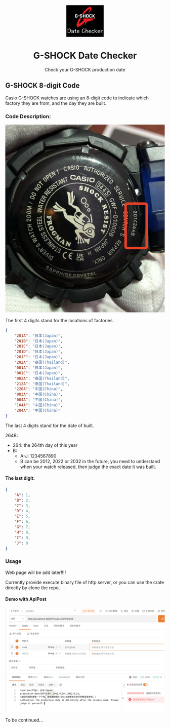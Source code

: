 <div align="center">
    <img src=".github/logo.jpg" alt="logo" height="100"/>
</div>
<h1 align="center">G-SHOCK Date Checker</h1>
<p align="center">Check your G-SHOCK production date</p>

## G-SHOCK 8-digit Code
Casio G-SHOCK watches are using an 8-digit code to indicate which factory they are from, and the day they are built.

### Code Description:
![gshock](.github/g-shock.png)

The first 4 digits stand for the locations of factories.

~~~json
{
    "201A": "日本(Japan)",
    "201B": "日本(Japan)",
    "201C": "日本(Japan)",
    "201D": "日本(Japan)",
    "201F": "日本(Japan)",
    "202A": "泰国(Thailand)",
    "001A": "日本(Japan)",
    "001C": "日本(Japan)",
    "002A": "泰国(Thailand)",
    "212A": "泰国(Thailand)",
    "220A": "中国(China)",
    "003A": "中国(China)",
    "004A": "中国(China)",
    "104A": "中国(China)",
    "204A": "中国(China)"
}
~~~

The last 4 digits stand for the date of built.

264B: 
* 264: the 264th day of this year
* B: 
    * A-J: 1234567890
    * B can be 2012, 2022 or 2032 in the future, you need to understand when your watch released, then judge the exact date it was built.

#### The last digit:
~~~json
{
    "A": 1,
    "B": 2,
    "C": 3,
    "D": 4,
    "E": 5,
    "F": 6,
    "G": 7,
    "H": 8,
    "I": 9,
    "J": 0
}
~~~

### Usage
Web page will be add later!!!!

Currently provide execute binary file of http server, or you can use the crate directly by clone the repo.

#### Demo with ApiPost
![apipost](.github/apipost.png)

To be continued...